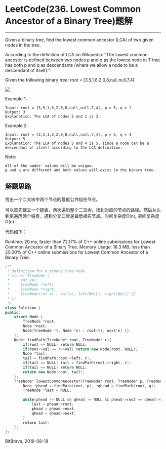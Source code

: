 # LeetCode(236. Lowest Common Ancestor of a Binary Tree)题解
------
Given a binary tree, find the lowest common ancestor (LCA) of two given nodes in the tree.

According to the definition of LCA on Wikipedia: “The lowest common ancestor is defined between two nodes p and q as the lowest node in T that has both p and q as descendants (where we allow a node to be a descendant of itself).”

Given the following binary tree:  root = [3,5,1,6,2,0,8,null,null,7,4]

![](https://assets.leetcode.com/uploads/2018/12/14/binarytree.png)

Example 1:

    Input: root = [3,5,1,6,2,0,8,null,null,7,4], p = 5, q = 1
    Output: 3
    Explanation: The LCA of nodes 5 and 1 is 3.
Example 2:

    Input: root = [3,5,1,6,2,0,8,null,null,7,4], p = 5, q = 4
    Output: 5
    Explanation: The LCA of nodes 5 and 4 is 5, since a node can be a descendant of itself according to the LCA definition.
    

Note:

    All of the nodes' values will be unique.
    p and q are different and both values will exist in the binary tree.


## 解题思路
找出一个二叉树中两个节点的最低公共祖先节点。

可以首先建立一个链表，两次遍历整个二叉树，找到对应的节点的路径。然后从头到尾遍历两个链表，遇到分叉口就是最低祖先节点。时间复杂度O(n), 空间复杂度O(n).

代码如下：

Runtime: 20 ms, faster than 72.17% of C++ online submissions for Lowest Common Ancestor of a Binary Tree.
Memory Usage: 18.3 MB, less than 20.00% of C++ online submissions for Lowest Common Ancestor of a Binary Tree.

```c++
/**
 * Definition for a binary tree node.
 * struct TreeNode {
 *     int val;
 *     TreeNode *left;
 *     TreeNode *right;
 *     TreeNode(int x) : val(x), left(NULL), right(NULL) {}
 * };
 */
class Solution {
public:
    struct Node {
        TreeNode *root;
        Node *next;
        Node(TreeNode *t, Node *n) : root(t), next(n) {}
    };
    Node* findPath(TreeNode* root, TreeNode* r){
        if(root == NULL) return NULL;
        if(root->val == r->val) return new Node(root, NULL);
        Node *tail;
        tail = findPath(root->left, r);
        if(tail == NULL) tail = findPath(root->right, r);
        if(tail == NULL) return NULL;
        return new Node(root, tail);
    };
    TreeNode* lowestCommonAncestor(TreeNode* root, TreeNode* p, TreeNode* q) {
        Node *phead = findPath(root, p), *qhead = findPath(root, q);
        TreeNode *last = NULL;
        
        while(phead != NULL && qhead != NULL && phead->root == qhead->root){
            last = phead->root;
            phead = phead->next;
            qhead = qhead->next;
        }
        return last;
    };
};
```

BitBrave, 2019-08-18